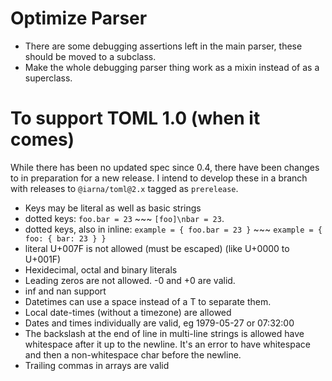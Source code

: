 # Optimize Parser

-   There are some debugging assertions left in the main parser, these should be
    moved to a subclass.
-   Make the whole debugging parser thing work as a mixin instead of as a
    superclass.

# To support TOML 1.0 (when it comes)

While there has been no updated spec since 0.4, there have been changes to in
preparation for a new release. I intend to develop these in a branch with
releases to `@iarna/toml@2.x` tagged as `prerelease`.

-   Keys may be literal as well as basic strings
-   dotted keys: `foo.bar = 23` ~~~ `[foo]\nbar = 23`.
-   dotted keys, also in inline: `example = { foo.bar = 23 }` ~~~
    `example = { foo: { bar: 23 } }`
-   literal U+007F is not allowed (must be escaped) (like U+0000 to U+001F)
-   Hexidecimal, octal and binary literals
-   Leading zeros are not allowed. -0 and +0 are valid.
-   inf and nan support
-   Datetimes can use a space instead of a T to separate them.
-   Local date-times (without a timezone) are allowed
-   Dates and times individually are valid, eg 1979-05-27 or 07:32:00
-   The backslash at the end of line in multi-line strings is allowed have
    whitespace after it up to the newline. It's an error to have whitespace and
    then a non-whitespace char before the newline.
-   Trailing commas in arrays are valid
